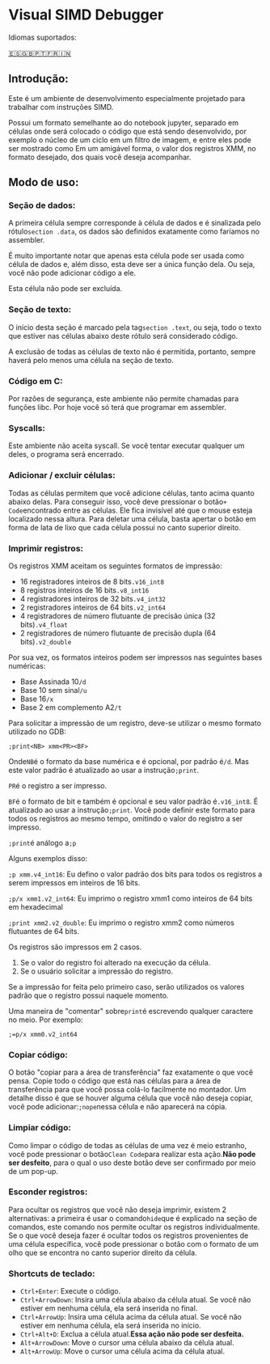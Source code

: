 # Visual SIMD Debugger

Idiomas suportados:

[🇪🇸](./../README.md)[🇬🇧](./README.en.md)[🇵🇹](./README.pt.md)[🇫🇷](./README.fr.md)[🇮🇳](./README.hi.md)

## Introdução:

Este é um ambiente de desenvolvimento especialmente projetado para trabalhar com instruções SIMD.

Possui um formato semelhante ao do notebook jupyter, separado em células onde será colocado o código que está sendo desenvolvido, por exemplo o núcleo de um ciclo em um filtro de imagem, e entre eles pode ser mostrado como Em um amigável forma, o valor dos registros XMM, no formato desejado, dos quais você deseja acompanhar.

## Modo de uso:

### Seção de dados:

A primeira célula sempre corresponde à célula de dados e é sinalizada pelo rótulo`section .data`, os dados são definidos exatamente como faríamos no assembler.

É muito importante notar que apenas esta célula pode ser usada como célula de dados e, além disso, esta deve ser a única função dela. Ou seja, você não pode adicionar código a ele.

Esta célula não pode ser excluída.

### Seção de texto:

O início desta seção é marcado pela tag`section .text`, ou seja, todo o texto que estiver nas células abaixo deste rótulo será considerado código.

A exclusão de todas as células de texto não é permitida, portanto, sempre haverá pelo menos uma célula na seção de texto.

### Código em C:

Por razões de segurança, este ambiente não permite chamadas para funções libc. Por hoje você só terá que programar em assembler.

### Syscalls:

Este ambiente não aceita syscall. Se você tentar executar qualquer um deles, o programa será encerrado.

### Adicionar / excluir células:

Todas as células permitem que você adicione células, tanto acima quanto abaixo delas. Para conseguir isso, você deve pressionar o botão`+ Code`encontrado entre as células. Ele fica invisível até que o mouse esteja localizado nessa altura.
Para deletar uma célula, basta apertar o botão em forma de lata de lixo que cada célula possui no canto superior direito.

### Imprimir registros:

Os registros XMM aceitam os seguintes formatos de impressão:

-   16 registradores inteiros de 8 bits`.v16_int8`
-   8 registros inteiros de 16 bits`.v8_int16`
-   4 registradores inteiros de 32 bits`.v4_int32`
-   2 registradores inteiros de 64 bits`.v2_int64`
-   4 registradores de número flutuante de precisão única (32 bits)`.v4_float`
-   2 registradores de número flutuante de precisão dupla (64 bits)`.v2_double`

Por sua vez, os formatos inteiros podem ser impressos nas seguintes bases numéricas:

-   Base Assinada 10`/d`
-   Base 10 sem sinal`/u`
-   Base 16`/x`
-   Base 2 em complemento A2`/t`

Para solicitar a impressão de um registro, deve-se utilizar o mesmo formato utilizado no GDB:

`;print<NB> xmm<PR><BF>`

Onde`NB`é o formato da base numérica e é opcional, por padrão é`/d`. Mas este valor padrão é atualizado ao usar a instrução`;print`.

`PR`é o registro a ser impresso.

`BF`é o formato de bit e também é opcional e seu valor padrão é`.v16_int8`. É atualizado ao usar a instrução`;print`. Você pode definir este formato para todos os registros ao mesmo tempo, omitindo o valor do registro a ser impresso.

`;print`é análogo a`;p`

Alguns exemplos disso:

`;p xmm.v4_int16`: Eu defino o valor padrão dos bits para todos os registros a serem impressos em inteiros de 16 bits.

`;p/x xmm1.v2_int64`: Eu imprimo o registro xmm1 como inteiros de 64 bits em hexadecimal

`;print xmm2.v2_double`: Eu imprimo o registro xmm2 como números flutuantes de 64 bits.

Os registros são impressos em 2 casos.

1) Se o valor do registro foi alterado na execução da célula.
2) Se o usuário solicitar a impressão do registro.

Se a impressão for feita pelo primeiro caso, serão utilizados os valores padrão que o registro possui naquele momento.

Uma maneira de "comentar" sobre`print`é escrevendo qualquer caractere no meio. Por exemplo:

`;=p/x xmm0.v2_int64`

### Copiar código:

O botão "copiar para a área de transferência" faz exatamente o que você pensa. Copie todo o código que está nas células para a área de transferência para que você possa colá-lo facilmente no montador. Um detalhe disso é que se houver alguma célula que você não deseja copiar, você pode adicionar:`;nope`nessa célula e não aparecerá na cópia.

### Limpiar código:

Como limpar o código de todas as células de uma vez é meio estranho, você pode pressionar o botão`Clean Code`para realizar esta ação.**Não pode ser desfeito**, para o qual o uso deste botão deve ser confirmado por meio de um pop-up.

### Esconder registros:

Para ocultar os registros que você não deseja imprimir, existem 2 alternativas: a primeira é usar o comando`hide`que é explicado na seção de comandos, este comando nos permite ocultar os registros individualmente. Se o que você deseja fazer é ocultar todos os registros provenientes de uma célula específica, você pode pressionar o botão com o formato de um olho que se encontra no canto superior direito da célula.

### Shortcuts de teclado:

-   `Ctrl+Enter`: Execute o código.
-   `Ctrl+ArrowDown`: Insira uma célula abaixo da célula atual. Se você não estiver em nenhuma célula, ela será inserida no final.
-   `Ctrl+ArrowUp`: Insira uma célula acima da célula atual. Se você não estiver em nenhuma célula, ela será inserida no início.
-   `Ctrl+Alt+D`: Exclua a célula atual.**Essa ação não pode ser desfeita.**
-   `Alt+ArrowDown`: Move o cursor uma célula abaixo da célula atual.
-   `Alt+ArrowUp`: Move o cursor uma célula acima da célula atual.
